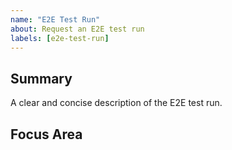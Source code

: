```yaml
---
name: "E2E Test Run"
about: Request an E2E test run
labels: [e2e-test-run]
---
```


## Summary

A clear and concise description of the E2E test run.

## Focus Area
